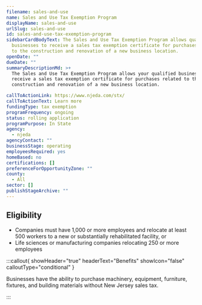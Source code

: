 ```yaml
---
filename: sales-and-use
name: Sales and Use Tax Exemption Program
displayName: sales-and-use
urlSlug: sales-and-use
id: sales-and-use-tax-exemption-program
sidebarCardBodyText: The Sales and Use Tax Exemption Program allows qualified
  businesses to receive a sales tax exemption certificate for purchases related
  to the construction and renovation of a new business location.
openDate: ""
dueDate: ""
summaryDescriptionMd: >+
  The Sales and Use Tax Exemption Program allows your qualified business to
  receive a sales tax exemption certificate for purchases related to the
  construction and renovation of a new business location.

callToActionLink: https://www.njeda.com/stx/
callToActionText: Learn more
fundingType: tax exemption
programFrequency: ongoing
status: rolling application
programPurpose: In State
agency:
  - njeda
agencyContact: ""
businessStage: operating
employeesRequired: yes
homeBased: no
certifications: []
preferenceForOpportunityZone: ""
county:
  - All
sector: []
publishStageArchive: ""
---
```

## Eligibility

* Companies must have 1,000 or more employees and relocate at least 500 workers to a new or substantially rehabilitated facility, or
* Life sciences or manufacturing companies relocating 250 or more employees

:::callout{ showHeader="true" headerText="Benefits" showIcon="false" calloutType="conditional" }

Businesses have the ability to purchase machinery, equipment, furniture, fixtures, and building materials without New Jersey sales tax.

:::